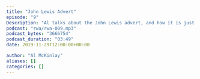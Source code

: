 ```yaml
---
title: "John Lewis Advert"
episode: "9"
Description: "Al talks about the John Lewis advert, and how it is just emotional capitalism."
podcast: "rwa/rwa-009.mp3"
podcast_bytes: "3666754"
podcast_duration: "03:49"
date: 2019-11-29T12:00:00+00:00

author: "Al McKinlay"
aliases: []
categories: []
---
```

